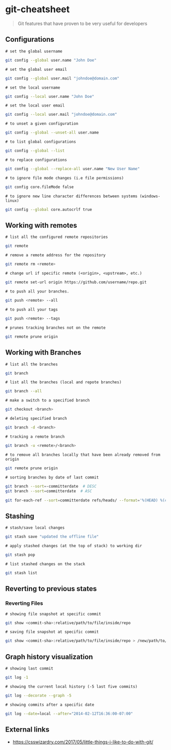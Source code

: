 # git-cheatsheet
> Git features that have proven to be very useful for developers

## Configurations

`# set the global username`

```bash
git config --global user.name "John Doe"
```

`# set the global user email`

```bash
git config --global user.mail "johndoe@domain.com"
```

`# set the local username`

```bash
git config --local user.name "John Doe"
```

`# set the local user email`

```bash
git config --local user.mail "johndoe@domain.com"
```

`# to unset a given configuration`

```bash
git config --global --unset-all user.name

```

`# to list global configurations`

```bash
git config --global --list
```

`# to replace configurations`

```bash
git config --global --replace-all user.name "New User Name"
```

`# to ignore file mode changes (i.e file permissions)`

```bash
git config core.fileMode false
```

`# to ignore new line character differences between systems (windows-linux)`

```bash
git config --global core.autocrlf true
```

## Working with remotes

`# list all the configured remote repositories`

```bash
git remote
```

`# remove a remote address for the repository`

```bash
git remote rm <remote>
```

`# change url if specific remote (<origin>, <upstream>, etc.)`

```bash
git remote set-url origin https://github.com/username/repo.git
```

`# to push all your branches.`

```bash
git push <remote> --all
```

`# to push all your tags`

```bash
git push <remote> --tags
```

`# prunes tracking branches not on the remote`

```bash
git remote prune origin
```

## Working with Branches

`# list all the branches`

```bash
git branch
```

`# list all the branches (local and repote branches)`

```bash
git branch --all
```

`# make a switch to a specified branch`

```bash
git checkout <branch>
```

`# deleting specified branch`

```bash
git branch -d <branch>
```

`# tracking a remote branch`

```bash
git branch -u <remote>/<branch>
```

`# to remove all branches locally that have been already removed from origin`

```bash
git remote prune origin
```

`# sorting branches by date of last commit`

```bash
git branch --sort=-committerdate  # DESC
git branch --sort=committerdate  # ASC
```

```bash
git for-each-ref --sort=committerdate refs/heads/ --format='%(HEAD) %(color:yellow)%(refname:short)%(color:reset) - %(color:red)%(objectname:short)%(color:reset) - %(contents:subject) - %(authorname) (%(color:green)%(committerdate:relative)%(color:reset))'
```

## Stashing

`# stash/save local changes`

```bash
git stash save "updated the offline file"
```

`# apply stashed changes (at the top of stack) to working dir`

```bash
git stash pop
```

`# list stashed changes on the stack`

```bash
git stash list
```

## Reverting to previous states

### Reverting Files

`# showing file snapshot at specific commit`

```bash
git show <commit-sha>:relative/path/to/file/inside/repo
```

`# saving file snapshot at specific commit`

```bash
git show <commit-sha>:relative/path/to/file/inside/repo > /new/path/to/file/content/at/selected/commit
```

## Graph history visualization

`# showing last commit`

```bash
git log -1 
```

`# showing the current local history (-5 last five commits)`

```bash
git log --decorate --graph -5
```

`# showing commits after a specific date`

```bash
git log --date=local --after="2014-02-12T16:36:00-07:00"
```

## External links

* https://csswizardry.com/2017/05/little-things-i-like-to-do-with-git/
